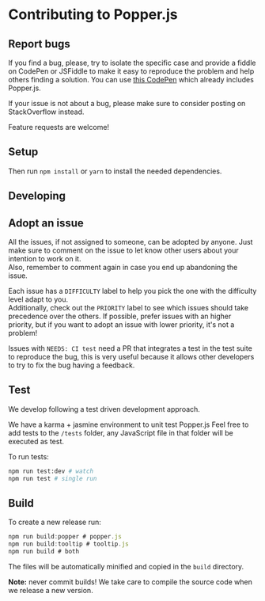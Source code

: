 # Contributing to Popper.js

## Report bugs

If you find a bug, please, try to isolate the specific case and provide a fiddle on CodePen or JSFiddle to make it easy to reproduce the problem and help others finding a solution.
You can use [this CodePen](http://codepen.io/FezVrasta/pen/wGqJEz) which already includes Popper.js.

If your issue is not about a bug, please make sure to consider posting on StackOverflow instead.

Feature requests are welcome!

## Setup

Then run `npm install` or `yarn` to install the needed dependencies.

## Developing

## Adopt an issue

All the issues, if not assigned to someone, can be adopted by anyone. Just make sure to comment on the issue to let know
other users about your intention to work on it.  
Also, remember to comment again in case you end up abandoning the issue.

Each issue has a `DIFFICULTY` label to help you pick the one with the difficulty level adapt to you.  
Additionally, check out the `PRIORITY` label to see which issues should take precedence over the others. If possible, prefer issues with an higher priority, but if you want to adopt an issue with lower priority, it's not a problem!

Issues with `NEEDS: CI test` need a PR that integrates a test in the test suite to reproduce the bug, this is very useful because it allows other developers to try to fix the bug having a feedback.

## Test

We develop following a test driven development approach.

We have a karma + jasmine environment to unit test Popper.js
Feel free to add tests to the `/tests` folder, any JavaScript file in that folder will be executed as test.

To run tests:

```bash
npm run test:dev # watch
npm run test # single run
```

## Build

To create a new release run:

```js
npm run build:popper # popper.js
npm run build:tooltip # tooltip.js
npm run build # both
```

The files will be automatically minified and copied in the `build` directory.

**Note:** never commit builds! We take care to compile the source code when we release a new version.
